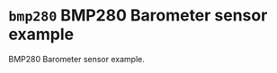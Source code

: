 `bmp280` BMP280 Barometer sensor example
========================================

BMP280 Barometer sensor example.
